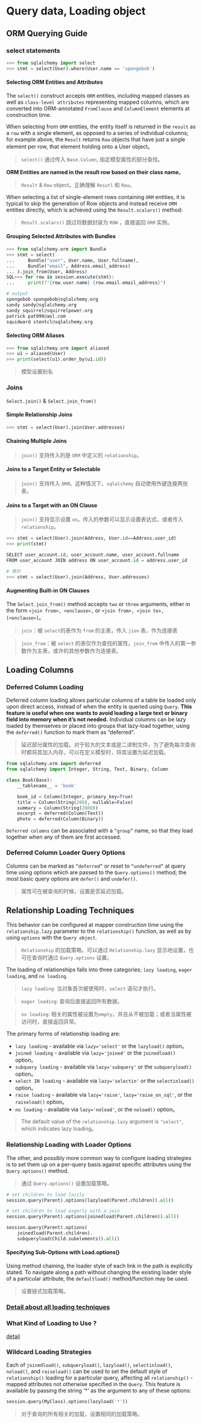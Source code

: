 # Query data, Loading object

## ORM Querying Guide

### select statements

```py
>>> from sqlalchemy import select
>>> stmt = select(User).where(User.name == 'spongebob')
```

#### Selecting ORM Entities and Attributes

The `select()` construct accepts `ORM` entities, including mapped classes as well as `class-level attributes` representing mapped columns, which are converted into ORM-annotated `FromClause` and `ColumnElement` elements at construction time.

When selecting from `ORM` entities, the entity itself is returned in the `result` as a `row` with a single element, as opposed to a series of individual columns; for example above, the `Result` returns `Row` objects that have just a single element per row, that element holding onto a User object。

> `select()` 通过传入 `Base.Column`, 指定模型属性的部分查找。 

__ORM Entities are named in the result row based on their class name__。

> `Result` & `Row` object。正确理解 `Resutl` 和 `Row`。

When selecting a list of single-element rows containing `ORM` entities, it is typical to skip the generation of Row objects and instead receive `ORM` entities directly, which is achieved using the `Result.scalars()` method:

> `Result.scalars()` 跳过将数据封装为 `ROW` ，直接返回 `ORM` 实例。

#### Grouping Selected Attributes with Bundles

```py
>>> from sqlalchemy.orm import Bundle
>>> stmt = select(
...     Bundle("user", User.name, User.fullname),
...     Bundle("email", Address.email_address)
... ).join_from(User, Address)
SQL>>> for row in session.execute(stmt):
...     print(f"{row.user.name} {row.email.email_address}")

# output
spongebob spongebob@sqlalchemy.org
sandy sandy@sqlalchemy.org
sandy squirrel@squirrelpower.org
patrick pat999@aol.com
squidward stentcl@sqlalchemy.org
```

#### Selecting ORM Aliases

```py
>>> from sqlalchemy.orm import aliased
>>> u1 = aliased(User)
>>> print(select(u1).order_by(u1.id))
```
> 模型设置别名

### Joins

`Select.join()` & `Select.join_from()`

#### Simple Relationship Joins

```py
>>> stmt = select(User).join(User.addresses)
```

#### Chaining Multiple Joins

> `join()` 支持传入的是 `ORM` 中定义的 `relationship`。

#### Joins to a Target Entity or Selectable

> `join()` 支持传入 `ORM`。这种情况下，`sqlalchemy` 自动使用外键连接两张表。

#### Joins to a Target with an ON Clause

> `join()` 支持显示设置 `on`。传入的参数可以显示设置表达式，或者传入 `relationship`。

```py
>>> stmt = select(User).join(Address, User.id==Address.user_id)
>>> print(stmt)

SELECT user_account.id, user_account.name, user_account.fullname
FROM user_account JOIN address ON user_account.id = address.user_id

# 等价
>>> stmt = select(User).join(Address, User.addresses)
```

#### Augmenting Built-in ON Clauses

The `Select.join_from()` method accepts `two` or `three` arguments, either in the form `<join from>, <onclause>,` or `<join from>, <join to>, [<onclause>]`。

> `join`：被 `select`的表作为 `from` 的主表，传入 `jion` 表，作为连接表

> `join_from`：被 `select` 的表仅作为查找的属性。`join_from` 中传入的第一参数作为主表，或许的其他参数作为连接表。

## Loading Columns

### Deferred Column Loading

Deferred column loading allows particular columns of a table be loaded only upon direct access, instead of when the entity is queried using `Query`. __This feature is useful when one wants to avoid loading a large text or binary field into memory when it’s not needed.__ Individual columns can be lazy loaded by themselves or placed into groups that lazy-load together, using the `deferred()` function to mark them as “deferred”.

> 延迟部分属性的加载。对于较大的文本或是二进制文件，为了避免每次查询时都将其加入内存，可以在定义模型时，将其设置为延迟加载。

```py
from sqlalchemy.orm import deferred
from sqlalchemy import Integer, String, Text, Binary, Column

class Book(Base):
    __tablename__ = 'book'

    book_id = Column(Integer, primary_key=True)
    title = Column(String(200), nullable=False)
    summary = Column(String(2000))
    excerpt = deferred(Column(Text))
    photo = deferred(Column(Binary))
```

`Deferred columns` can be associated with a `“group”` name, so that they load together when any of them are first accessed. 

### Deferred Column Loader Query Options

Columns can be marked as `“deferred”` or reset to `“undeferred”` at query time using options which are passed to the `Query.options()` method; the most basic query options are `defer()` and `undefer()`.

> 属性可在被查询的时候，设置是否延迟加载。

## Relationship Loading Techniques

This behavior can be configured at mapper construction time using the `relationship.lazy` parameter to the `relationship()` function, as well as by using `options` with the `Query object`.

> `Relationship` 的加载策略。可以通过 `Relationship.lazy` 显示地设置，也可在查询时通过 `Query.options` 设置。

The loading of relationships falls into three categories; `lazy loading`, `eager loading`, and `no loading`.

> `lazy loading`: 当对象首次被使用时，`select` 语句才执行。

> `eager loading`: 查询后直接返回所有数据。

> `no loading`: 相关的属性被设置为`empty`，并且从不被加载；或者当属性被访问时，直接返回异常。

The primary forms of relationship loading are:

- `lazy loading` - available via `lazy='select'` or the `lazyload()` option。
- `joined loading` - available via `lazy='joined'` or the `joinedload()` option。
- `subquery loading` - available via `lazy='subquery'` or the `subqueryload()` option。
- `select IN loading` - available via `lazy='selectin'` or the `selectinload()` option。
- `raise loading` - available via `lazy='raise'`, `lazy='raise_on_sql'`, or the `raiseload()` option。
- `no loading` - available via `lazy='noload'`, or the `noload()` option。

> The default value of the `relationship.lazy` argument is `"select"`, which indicates lazy loading。

### Relationship Loading with Loader Options

The other, and possibly more common way to configure loading strategies is to set them up on a per-query basis against specific attributes using the `Query.options()` method.

> 通过 `Query.options()` 设置加载策略。

```py
# set children to load lazily
session.query(Parent).options(lazyload(Parent.children)).all()

# set children to load eagerly with a join
session.query(Parent).options(joinedload(Parent.children)).all()
```

```py
session.query(Parent).options(
    joinedload(Parent.children).
    subqueryload(Child.subelements)).all()
```

#### Specifying Sub-Options with Load.options()

Using method chaining, the loader style of each link in the path is explicitly stated. To navigate along a path without changing the existing loader style of a particular attribute, the `defaultload()` method/function may be used.

> 设置链式加载策略。

### [Detail about all loading techniques](https://docs.sqlalchemy.org/en/14/orm/loading_relationships.html#lazy-loading)


### What Kind of Loading to Use ?

[detail](https://docs.sqlalchemy.org/en/14/orm/loading_relationships.html#what-kind-of-loading-to-use)

### Wildcard Loading Strategies

Each of `joinedload()`, `subqueryload()`, `lazyload()`, `selectinload()`, `noload()`, and `raiseload()` can be used to set the default style of `relationship()` loading for a particular query, affecting all `relationship()` -mapped attributes not otherwise specified in the `Query`. This feature is available by passing the string '*' as the argument to any of these options:

```py
session.query(MyClass).options(lazyload('*'))
```

> 对于查询的所有相关的加载，设置相同的加载策略。
